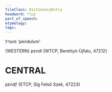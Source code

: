 ```yaml
---
fileClass: DictionaryEntry
headword: פּענדל
part_of_speech: 
etymology: 
tags: 
---
```

פּענדל
'pendulum'

{WESTERN}
pɛndl {WTCP, Berettyó-Újfalu, 47212}

CENTRAL
========

pɛ́ndl̩ʲ {ETCP, Sîg Felső Szek, 47223}